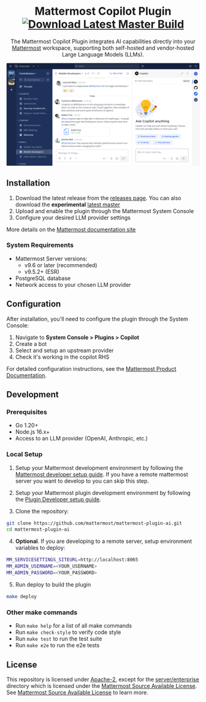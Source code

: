 <div align="center">

# Mattermost Copilot Plugin [![Download Latest Master Build](https://img.shields.io/badge/Download-Latest%20Master%20Build-blue)](https://github.com/mattermost/mattermost-plugin-ai/releases/tag/latest-master)

The Mattermost Copilot Plugin integrates AI capabilities directly into your [Mattermost](https://github.com/mattermost/mattermost) workspace, supporting both self-hosted and vendor-hosted Large Language Models (LLMs).

</div>

![The Mattermost Copilot AI Plugin is an extension for mattermost that provides functionality for self-hosted and vendor-hosted LLMs](img/mattermost-ai-llm-access.webp)

## Installation

1. Download the latest release from the [releases page](https://github.com/mattermost/mattermost-plugin-ai/releases). You can also download the **experimental** [latest master](https://github.com/mattermost/mattermost-plugin-ai/releases/tag/latest-master)
2. Upload and enable the plugin through the Mattermost System Console
3. Configure your desired LLM provider settings

More details on the [Mattermost documentation site](https://docs.mattermost.com/configure/enable-copilot.html)

### System Requirements

- Mattermost Server versions:
  - v9.6 or later (recommended)
  - v9.5.2+ (ESR)
- PostgreSQL database
- Network access to your chosen LLM provider

## Configuration

After installation, you'll need to configure the plugin through the System Console:

1. Navigate to **System Console > Plugins > Copilot**
2. Create a bot
3. Select and setup an upstream provider
4. Check it's working in the copilot RHS

For detailed configuration instructions, see the [Mattermost Product Documentation](https://docs.mattermost.com/configure/enable-copilot.html#mattermost-configuration).

## Development

### Prerequisites

- Go 1.20+
- Node.js 16.x+
- Access to an LLM provider (OpenAI, Anthropic, etc.)

### Local Setup

1. Setup your Mattermost development environment by following the [Mattermost developer setup guide](https://developers.mattermost.com/contribute/server/developer-setup/). If you have a remote mattermost server you want to develop to you can skip this step. 

2. Setup your Mattermost plugin development environment by following the [Plugin Developer setup guide](https://developers.mattermost.com/integrate/plugins/developer-setup/).

3. Clone the repository:
```bash
git clone https://github.com/mattermost/mattermost-plugin-ai.git
cd mattermost-plugin-ai
```

4. **Optional**. If you are developing to a remote server, setup environment variables to deploy:
```bash
MM_SERVICESETTINGS_SITEURL=http://localhost:8065
MM_ADMIN_USERNAME=<YOUR_USERNAME>
MM_ADMIN_PASSWORD=<YOUR_PASSWORD>
```

5. Run deploy to build the plugin
```bash
make deploy
```

### Other make commands

- Run `make help` for a list of all make commands
- Run `make check-style` to verify code style
- Run `make test` to run the test suite
- Run `make e2e` to run the e2e tests


## License

This repository is licensed under [Apache-2](./LICENSE), except for the [server/enterprise](server/enterprise) directory which is licensed under the [Mattermost Source Available License](LICENSE.enterprise). See [Mattermost Source Available License](https://docs.mattermost.com/overview/faq.html#mattermost-source-available-license) to learn more.
